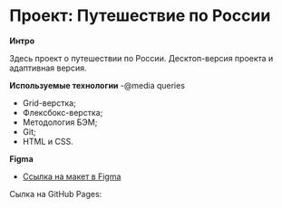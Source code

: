 # Проект: Путешествие по России

**Интро**

Здесь  проект о путешествии по России.
Десктоп-версия проекта и адаптивная версия.

**Используемые технологии**
-@media queries
- Grid-верстка;
- Флексбокс-верстка;
- Методология БЭМ;
- Git;
- HTML и CSS.

**Figma**
* [Ссылка на макет в Figma](https://www.figma.com/file/5S2WSbEFL6awjVWJ0NWL8Q/Sprint-3_-Russia-_-desktop-mobile?node-id=28503%3A0)


Сылка на GitHub Pages: 
